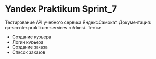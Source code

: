 # Yandex Praktikum Sprint_7
Тестирование API учебного сервиса Яндекс.Самокат. Документация: qa-scooter.praktikum-services.ru/docs/.
Тесты:
* Создание курьера
* Логин курьера
* Создание заказа
* Список заказов
  
